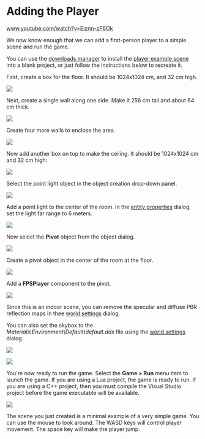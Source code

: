 # Adding the Player

www.youtube.com/watch?v=Eiznn-zF6Ok

We now know enough that we can add a first-person player to a simple scene and run the game.

You can use the [downloads manager](downloadsmanager.md) to install the [player example scene](https://www.leadwerks.com/community/files/file/3588-player-example-scene/) into a blank project, or just follow the instructions below to recreate it.

First, create a box for the floor. It should be 1024x1024 cm, and 32 cm high.

![](https://raw.githubusercontent.com/Leadwerks/Documentation/refs/heads/master/Images/floor.png)

Next, create a single wall along one side. Make it 256 cm tall and about 64 cm thick.

![](https://raw.githubusercontent.com/Leadwerks/Documentation/refs/heads/master/Images/wall.png)

Create four more walls to enclose the area.

![](https://raw.githubusercontent.com/Leadwerks/Documentation/refs/heads/master/Images/walls.png)

Now add another box on top to make the ceiling. It should be 1024x1024 cm and 32 cm high:

![](https://raw.githubusercontent.com/Leadwerks/Documentation/refs/heads/master/Images/ceiling.png)

Select the point light object in the object creation drop-down panel.

![](https://raw.githubusercontent.com/Leadwerks/Documentation/refs/heads/master/Images/playertestlight0.png)

Add a point light to the center of the room. In the [entity properties](entityproperties.png) dialog, set the light far range to 6 meters.

![](https://raw.githubusercontent.com/Leadwerks/Documentation/refs/heads/master/Images/playertestlight.png)

Now select the **Pivot** object from the object dialog.

![](https://raw.githubusercontent.com/Leadwerks/Documentation/refs/heads/master/Images/createpivot.png)

Create a pivot object in the center of the room at the floor.

![](https://raw.githubusercontent.com/Leadwerks/Documentation/refs/heads/master/Images/createpivot2.png)

Add a **FPSPlayer** component to the pivot.

![](https://raw.githubusercontent.com/Leadwerks/Documentation/refs/heads/master/Images/playercomponent.png)

Since this is an indoor scene, you can remove the specular and diffuse PBR reflection maps in thee [world settings](worldsettings.md) dialog.

You can also set the skybox to the _Materials\\Environment\\Default\\default.dds_ file using the [world settings](worldsettings.md) dialog.

![](https://raw.githubusercontent.com/Leadwerks/Documentation/refs/heads/master/Images/removeenvmaps.gif)

![](https://raw.githubusercontent.com/Leadwerks/Documentation/refs/heads/master/Images/playertestlight2.png)

You're now ready to run the game. Select the **Game > Run** menu item to launch the game. If you are using a Lua project, the game is ready to run. If you are using a C++ project, then you must compile the Visual Studio project before the game executable will be available.

![](https://raw.githubusercontent.com/Leadwerks/Documentation/refs/heads/master/Images/playerrungame.jpg)

The scene you just created is a minimal example of a very simple game. You can use the mouse to look around. The WASD keys will control player movement. The space key will make the player jump.
